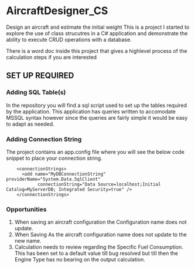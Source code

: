 # AircraftDesigner_CS
Design an aircraft and estimate the initial weight
This is a project I started to explore the use of class strucutres in a C# application and demonstrate the ability to execute CRUD operations with a database.

There is a word doc inside this project that gives a highlevel process of the calculation steps if you are interested

## SET UP REQUIRED
### Adding SQL Table(s)
In the repository you will find a sql script used to set up the tables required by the application. This application has queries written to accomodate MSSQL syntax however since the queries are fairly simple it would be easy to adapt as needed.
### Adding Connection String
The project contains an app.config file where you will see the below code snippet to place your connection string.
````
    <connectionStrings>
      <add name="MyDBConnectionString" providerName="System.Data.SqlClient"
            connectionString="Data Source=localhost;Initial Catalog=MyServerDB; Integrated Security=true" />
    </connectionStrings>
````

### Opportunities
1. When saving an aircraft configuration the Configuration name does not update.
2. When Saving As the aircraft configuration name does not update to the new name.
3. Calculation needs to review regarding the Specific Fuel Consumption. This has been set to a default value till bug resolved but till then the Engine Type has no bearing on the output calculation.
